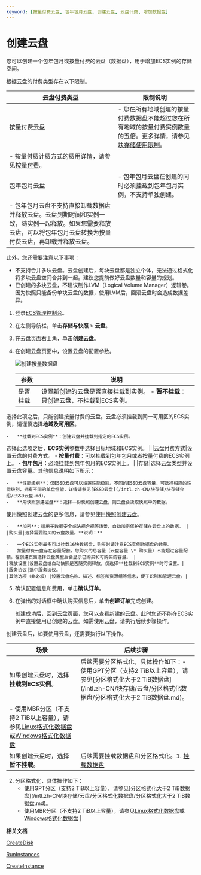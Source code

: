 ```yaml
---
keyword: [按量付费云盘, 包年包月云盘, 创建云盘, 云盘计费, 增加数据盘]
---
```


# 创建云盘

您可以创建一个包年包月或按量付费的云盘（数据盘），用于增加ECS实例的存储空间。

根据云盘的付费类型存在以下限制。

|云盘付费类型|限制说明|
|------|----|
|按量付费云盘|-   您在所有地域创建的按量付费数据盘不能超过您在所有地域的按量付费实例数量的五倍。更多详情，请参见[块存储使用限制](/intl.zh-CN/产品简介/使用限制.md)。
-   按量付费计费方式的费用详情，请参见[按量付费](/intl.zh-CN/产品定价/计费方式/按量付费.md)。 |
|包年包月云盘|-   包年包月云盘在创建的同时必须挂载到包年包月实例，不支持单独创建。
-   包年包月云盘不支持直接卸载数据盘并释放云盘。云盘到期时间和实例一致，随实例一起释放。如果您需要释放云盘，可以将包年包月云盘转换为按量付费云盘，再卸载并释放云盘。 |

此外，您还需要注意以下事项：

-   不支持合并多块云盘。云盘创建后，每块云盘都是独立个体，无法通过格式化将多块云盘空间合并到一起。建议您提前做好云盘数量和容量的规划。
-   已创建的多块云盘，不建议制作LVM（Logical Volume Manager）逻辑卷。因为快照只能备份单块云盘的数据，使用LVM后，回滚云盘时会造成数据差异。

1.  登录[ECS管理控制台](https://ecs.console.aliyun.com)。

2.  在左侧导航栏，单击**存储与快照** \> **云盘**。

3.  在云盘页面右上角，单击**创建云盘**。

4.  在创建云盘页面中，设置云盘的配置参数。

    ![创建按量数据盘](https://static-aliyun-doc.oss-accelerate.aliyuncs.com/assets/img/zh-CN/3847190061/p4412.png)

    |参数|说明|
    |--|--|
    |是否挂载|设置新创建的云盘是否直接挂载到实例。    -   **暂不挂载**：只创建云盘，不挂载到ECS实例。

选择此项之后，只能创建按量付费的云盘。云盘必须挂载到同一可用区的ECS实例，请谨慎选择**地域及可用区**。

    -   **挂载到ECS实例**：创建云盘并挂载到指定的ECS实例。

选择此选项之后，**ECS实例**参数中选择目标地域和ECS实例。 |
    |云盘付费方式|设置云盘的付费方式。    -   **按量付费**：可以挂载到包年包月或者按量付费的ECS实例上。
    -   **包年包月**：必须挂载到包年包月的ECS实例上。 |
    |存储|选择云盘类型并设置云盘容量。其他信息说明如下所示：

    -   **性能级别**：仅ESSD云盘可以设置性能级别。不同的ESSD云盘容量，可选择相应的性能级别，拥有不同的单盘性能，详情请参见[ESSD云盘](/intl.zh-CN/块存储/块存储介绍/ESSD云盘.md)。
    -   **用快照创建磁盘**：选择一份快照创建云盘，则云盘会读取快照中的数据。

使用快照创建云盘的更多信息，请参见[使用快照创建云盘](/intl.zh-CN/块存储/云盘/创建云盘/使用快照创建云盘.md)。

    -   **加密**：适用于数据安全或法规合规等场景，自动加密保护存储在云盘上的数据。 |
    |购买量|选择需要购买的云盘数量。**说明：**

    -   一个ECS实例最多可以挂载16块数据盘，购买时请注意ECS实例数据盘的数量。
    -   按量付费云盘存在容量配额，您购买的总容量（云盘容量 \* 购买量）不能超过容量配额。在创建页面选择云盘类型后会显示已购买和可购买的容量。 |
    |释放设置|设置云盘或自动快照是否随实例释放。仅选择**挂载到ECS实例**时可设置。|
    |服务协议|选中服务协议。|
    |其他选项（非必填）|设置云盘名称、描述、标签和资源组等信息，便于识别和管理云盘。|

5.  确认配置信息和费用，单击**确认订单**。

6.  在弹出的对话框中确认购买信息后，单击**创建订单**完成创建。

    创建成功后，回到云盘页面，您可以查看新建的云盘。此时您还不能在ECS实例中直接使用已创建的云盘。如需使用云盘，请执行后续步骤操作。


创建云盘后，如要使用云盘，还需要执行以下操作。

|场景|后续步骤|
|--|----|
|如果创建云盘时，选择**挂载到ECS实例**。|后续需要分区格式化，具体操作如下：-   使用GPT分区（支持2 TiB以上容量），请参见[分区格式化大于2 TiB数据盘](/intl.zh-CN/块存储/云盘/分区格式化数据盘/分区格式化大于2 TiB数据盘.md)。
-   使用MBR分区（不支持2 TiB以上容量），请参见[Linux格式化数据盘](/intl.zh-CN/块存储/云盘/分区格式化数据盘/Linux格式化数据盘.md)或[Windows格式化数据盘](/intl.zh-CN/块存储/云盘/分区格式化数据盘/Windows格式化数据盘.md) |
|如果创建云盘时，选择**暂不挂载**。|后续需要挂载数据盘和分区格式化。1.  [挂载数据盘](/intl.zh-CN/块存储/云盘/挂载数据盘.md)
2.  分区格式化，具体操作如下：
    -   使用GPT分区（支持2 TiB以上容量），请参见[分区格式化大于2 TiB数据盘](/intl.zh-CN/块存储/云盘/分区格式化数据盘/分区格式化大于2 TiB数据盘.md)。
    -   使用MBR分区（不支持2 TiB以上容量），请参见[Linux格式化数据盘](/intl.zh-CN/块存储/云盘/分区格式化数据盘/Linux格式化数据盘.md)或[Windows格式化数据盘](/intl.zh-CN/块存储/云盘/分区格式化数据盘/Windows格式化数据盘.md) |

**相关文档**  


[CreateDisk](/intl.zh-CN/API参考/磁盘/CreateDisk.md)

[RunInstances](/intl.zh-CN/API参考/实例/RunInstances.md)

[CreateInstance](/intl.zh-CN/API参考/实例/CreateInstance.md)

